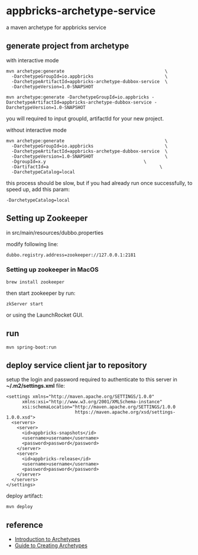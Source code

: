 # appbricks-archetype-service
a maven archetype for appbricks service

## generate project from archetype

with interactive mode

```
mvn archetype:generate                                      \
  -DarchetypeGroupId=io.appbricks                           \
  -DarchetypeArtifactId=appbricks-archetype-dubbox-service  \
  -DarchetypeVersion=1.0-SNAPSHOT
```

```
mvn archetype:generate -DarchetypeGroupId=io.appbricks -DarchetypeArtifactId=appbricks-archetype-dubbox-service -DarchetypeVersion=1.0-SNAPSHOT
```

you will required to input groupId, artifactId for your new project.


without interactive mode

```
mvn archetype:generate                                      \
  -DarchetypeGroupId=io.appbricks                           \
  -DarchetypeArtifactId=appbricks-archetype-dubbox-service  \
  -DarchetypeVersion=1.0-SNAPSHOT                           \
  -DgroupId=x.y                                     \
  -DartifactId=a                                          \
  -DarchetypeCatalog=local
```

this process should be slow, but if you had already run once successfully, to speed up, add this param:

```
-DarchetypeCatalog=local
```

## Setting up Zookeeper

in src/main/resources/dubbo.properties

modify following line:

```
dubbo.registry.address=zookeeper://127.0.0.1:2181
```

### Setting up zookeeper in MacOS

```
brew install zookeeper
```

then start zookeeper by run:
```
zkServer start
```

or using the LaunchRocket GUI.

## run

```
mvn spring-boot:run
```

## deploy service client jar to repository

setup the login and password required to authenticate to this server in **~/.m2/settings.xml** file:

```
<settings xmlns="http://maven.apache.org/SETTINGS/1.0.0"
      xmlns:xsi="http://www.w3.org/2001/XMLSchema-instance"
      xsi:schemaLocation="http://maven.apache.org/SETTINGS/1.0.0
                          https://maven.apache.org/xsd/settings-1.0.0.xsd">
  <servers>
    <server>
      <id>appbricks-snapshots</id>
      <username>username</username>
      <password>password</password>
    </server>
    <server>
      <id>appbricks-release</id>
      <username>username</username>
      <password>password</password>
    </server>
  </servers>
</settings>
```

deploy artifact:

```
mvn deploy
```

## reference

* [Introduction to Archetypes](https://maven.apache.org/guides/introduction/introduction-to-archetypes.html)
* [Guide to Creating Archetypes](https://maven.apache.org/guides/mini/guide-creating-archetypes.html)
